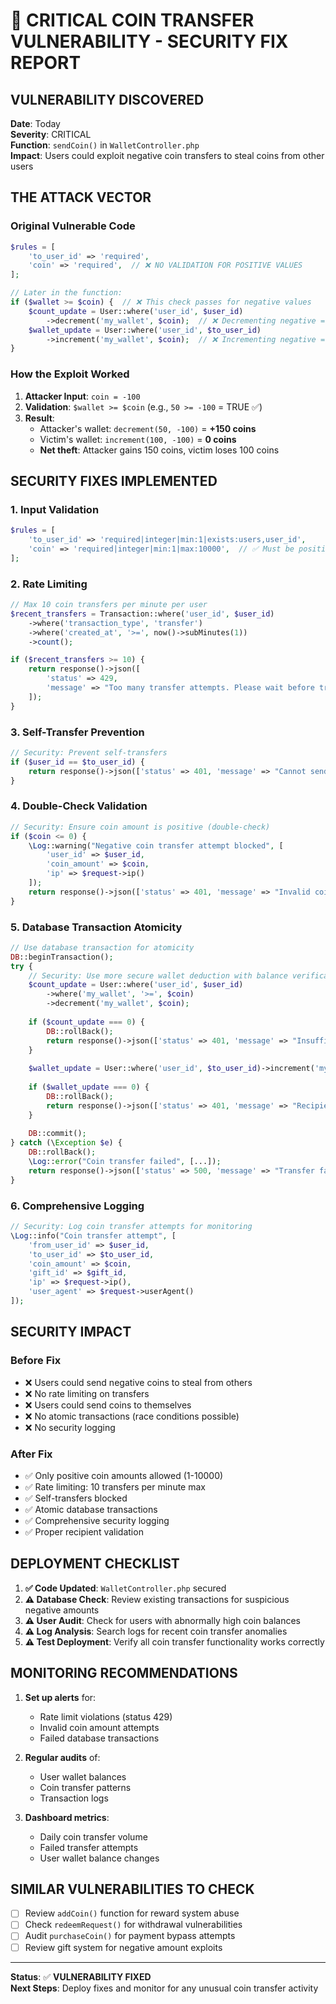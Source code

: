 # 🚨 CRITICAL COIN TRANSFER VULNERABILITY - SECURITY FIX REPORT

## **VULNERABILITY DISCOVERED**
**Date**: Today  
**Severity**: CRITICAL  
**Function**: `sendCoin()` in `WalletController.php`  
**Impact**: Users could exploit negative coin transfers to steal coins from other users

## **THE ATTACK VECTOR**

### **Original Vulnerable Code**
```php
$rules = [
    'to_user_id' => 'required',
    'coin' => 'required',  // ❌ NO VALIDATION FOR POSITIVE VALUES
];

// Later in the function:
if ($wallet >= $coin) {  // ❌ This check passes for negative values
    $count_update = User::where('user_id', $user_id)
        ->decrement('my_wallet', $coin);  // ❌ Decrementing negative = adding
    $wallet_update = User::where('user_id', $to_user_id)
        ->increment('my_wallet', $coin);  // ❌ Incrementing negative = subtracting
}
```

### **How the Exploit Worked**
1. **Attacker Input**: `coin = -100`
2. **Validation**: `$wallet >= $coin` (e.g., `50 >= -100` = TRUE ✅)
3. **Result**: 
   - Attacker's wallet: `decrement(50, -100)` = **+150 coins**
   - Victim's wallet: `increment(100, -100)` = **0 coins**
   - **Net theft**: Attacker gains 150 coins, victim loses 100 coins

## **SECURITY FIXES IMPLEMENTED**

### **1. Input Validation**
```php
$rules = [
    'to_user_id' => 'required|integer|min:1|exists:users,user_id',
    'coin' => 'required|integer|min:1|max:10000',  // ✅ Must be positive
];
```

### **2. Rate Limiting**
```php
// Max 10 coin transfers per minute per user
$recent_transfers = Transaction::where('user_id', $user_id)
    ->where('transaction_type', 'transfer')
    ->where('created_at', '>=', now()->subMinutes(1))
    ->count();

if ($recent_transfers >= 10) {
    return response()->json([
        'status' => 429, 
        'message' => "Too many transfer attempts. Please wait before trying again."
    ]);
}
```

### **3. Self-Transfer Prevention**
```php
// Security: Prevent self-transfers
if ($user_id == $to_user_id) {
    return response()->json(['status' => 401, 'message' => "Cannot send coins to yourself."]);
}
```

### **4. Double-Check Validation**
```php
// Security: Ensure coin amount is positive (double-check)
if ($coin <= 0) {
    \Log::warning("Negative coin transfer attempt blocked", [
        'user_id' => $user_id,
        'coin_amount' => $coin,
        'ip' => $request->ip()
    ]);
    return response()->json(['status' => 401, 'message' => "Invalid coin amount."]);
}
```

### **5. Database Transaction Atomicity**
```php
// Use database transaction for atomicity
DB::beginTransaction();
try {
    // Security: Use more secure wallet deduction with balance verification
    $count_update = User::where('user_id', $user_id)
        ->where('my_wallet', '>=', $coin)
        ->decrement('my_wallet', $coin);
    
    if ($count_update === 0) {
        DB::rollBack();
        return response()->json(['status' => 401, 'message' => "Insufficient wallet balance or concurrent transaction."]);
    }
    
    $wallet_update = User::where('user_id', $to_user_id)->increment('my_wallet', $coin);
    
    if ($wallet_update === 0) {
        DB::rollBack();
        return response()->json(['status' => 401, 'message' => "Recipient user not found."]);
    }
    
    DB::commit();
} catch (\Exception $e) {
    DB::rollBack();
    \Log::error("Coin transfer failed", [...]);
    return response()->json(['status' => 500, 'message' => "Transfer failed. Please try again."]);
}
```

### **6. Comprehensive Logging**
```php
// Security: Log coin transfer attempts for monitoring
\Log::info("Coin transfer attempt", [
    'from_user_id' => $user_id,
    'to_user_id' => $to_user_id,
    'coin_amount' => $coin,
    'gift_id' => $gift_id,
    'ip' => $request->ip(),
    'user_agent' => $request->userAgent()
]);
```

## **SECURITY IMPACT**

### **Before Fix**
- ❌ Users could send negative coins to steal from others
- ❌ No rate limiting on transfers
- ❌ Users could send coins to themselves
- ❌ No atomic transactions (race conditions possible)
- ❌ No security logging

### **After Fix**
- ✅ Only positive coin amounts allowed (1-10000)
- ✅ Rate limiting: 10 transfers per minute max
- ✅ Self-transfers blocked
- ✅ Atomic database transactions
- ✅ Comprehensive security logging
- ✅ Proper recipient validation

## **DEPLOYMENT CHECKLIST**

1. **✅ Code Updated**: `WalletController.php` secured
2. **⚠️ Database Check**: Review existing transactions for suspicious negative amounts
3. **⚠️ User Audit**: Check for users with abnormally high coin balances
4. **⚠️ Log Analysis**: Search logs for recent coin transfer anomalies
5. **⚠️ Test Deployment**: Verify all coin transfer functionality works correctly

## **MONITORING RECOMMENDATIONS**

1. **Set up alerts** for:
   - Rate limit violations (status 429)
   - Invalid coin amount attempts
   - Failed database transactions

2. **Regular audits** of:
   - User wallet balances
   - Coin transfer patterns
   - Transaction logs

3. **Dashboard metrics**:
   - Daily coin transfer volume
   - Failed transfer attempts
   - User wallet balance changes

## **SIMILAR VULNERABILITIES TO CHECK**

- [ ] Review `addCoin()` function for reward system abuse
- [ ] Check `redeemRequest()` for withdrawal vulnerabilities
- [ ] Audit `purchaseCoin()` for payment bypass attempts
- [ ] Review gift system for negative amount exploits

---

**Status**: ✅ **VULNERABILITY FIXED**  
**Next Steps**: Deploy fixes and monitor for any unusual coin transfer activity 